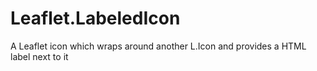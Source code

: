 # Leaflet.LabeledIcon
A Leaflet icon which wraps around another L.Icon and provides a HTML label next to it
